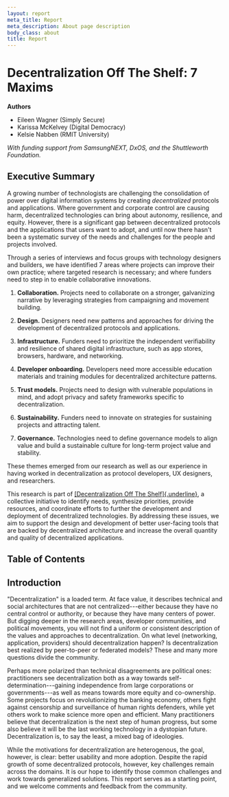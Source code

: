 ```yaml
---
layout: report
meta_title: Report
meta_description: About page description
body_class: about
title: Report
---
```


# Decentralization Off The Shelf: 7 Maxims

<div class="authors">

**Authors**

- Eileen Wagner (Simply Secure)
- Karissa McKelvey (Digital Democracy)
- Kelsie Nabben (RMIT University)
  </div>

_With funding support from SamsungNEXT, DxOS, and the Shuttleworth
Foundation._

## Executive Summary

A growing number of technologists are challenging the consolidation of
power over digital information systems by creating _decentralized_
protocols and applications. Where government and corporate control are
causing harm, decentralized technologies can bring about autonomy,
resilience, and equity. However, there is a significant gap between
decentralized protocols and the applications that users want to adopt,
and until now there hasn't been a systematic survey of the needs and
challenges for the people and projects involved.

Through a series of interviews and focus groups with technology
designers and builders, we have identified 7 areas where projects can
improve their own practice; where targeted research is necessary; and
where funders need to step in to enable collaborative innovations.

1.  **Collaboration.** Projects need to collaborate on a stronger, galvanizing narrative by leveraging strategies from campaigning and movement building.

2.  **Design.** Designers need new patterns and approaches for driving the development of decentralized protocols and applications.

3.  **Infrastructure.** Funders need to prioritize the independent verifiability and resilience of shared digital infrastructure, such as app stores, browsers, hardware, and networking.

4.  **Developer onboarding.** Developers need more accessible education materials and training modules for decentralized architecture patterns.

5.  **Trust models.** Projects need to design with vulnerable populations in mind, and adopt privacy and safety frameworks specific to decentralization.

6.  **Sustainability.** Funders need to innovate on strategies for sustaining projects and attracting talent.

7.  **Governance.** Technologies need to define governance models to align value and build a sustainable culture for long-term project value and stability.

These themes emerged from our research as well as our experience in
having worked in decentralization as protocol developers, UX designers,
and researchers.

This research is part of [[Decentralization Off The
Shelf]{.underline}](https://decentpatterns.xyz), a collective initiative
to identify needs, synthesize priorities, provide resources, and
coordinate efforts to further the development and deployment of
decentralized technologies. By addressing these issues, we aim to
support the design and development of better user-facing tools that are
backed by decentralized architecture and increase the overall quantity
and quality of decentralized applications.

## Table of Contents

## Introduction

"Decentralization" is a loaded term. At face value, it describes
technical and social architectures that are not centralized---either
because they have no central control or authority, or because they have
many centers of power. But digging deeper in the research areas,
developer communities, and political movements, you will not find a
uniform or consistent description of the values and approaches to
decentralization. On what level (networking, application, providers)
should decentralization happen? Is decentralization best realized by
peer-to-peer or federated models? These and many more questions divide
the community.

Perhaps more polarized than technical disagreements are political ones:
practitioners see decentralization both as a way towards
self-determination---gaining independence from large corporations or
governments---as well as means towards more equity and co-ownership.
Some projects focus on revolutionizing the banking economy, others fight
against censorship and surveillance of human rights defenders, while yet
others work to make science more open and efficient. Many practitioners
believe that decentralization is the next step of human progress, but
some also believe it will be the last working technology in a dystopian
future. Decentralization is, to say the least, a mixed bag of
ideologies.

While the motivations for decentralization are heterogenous, the goal,
however, is clear: better usability and more adoption. Despite the rapid
growth of some decentralized protocols, however, key challenges remain
across the domains. It is our hope to identify those common challenges
and work towards generalized solutions. This report serves as a starting
point, and we welcome comments and feedback from the community.
